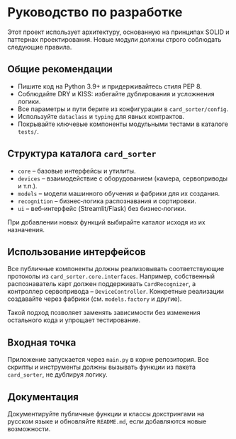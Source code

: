 # Руководство по разработке

Этот проект использует архитектуру, основанную на принципах SOLID и паттернах
проектирования. Новые модули должны строго соблюдать следующие правила.

## Общие рекомендации

- Пишите код на Python 3.9+ и придерживайтесь стиля PEP 8.
- Соблюдайте DRY и KISS: избегайте дублирования и усложнения логики.
- Все параметры и пути берите из конфигурации в `card_sorter/config`.
- Используйте `dataclass` и `typing` для явных контрактов.
- Покрывайте ключевые компоненты модульными тестами в каталоге `tests/`.

## Структура каталога `card_sorter`

- `core` – базовые интерфейсы и утилиты.
- `devices` – взаимодействие с оборудованием (камера, сервоприводы и т.п.).
- `models` – модели машинного обучения и фабрики для их создания.
- `recognition` – бизнес‑логика распознавания и сортировки.
- `ui` – веб‑интерфейс (Streamlit/Flask) без бизнес‑логики.

При добавлении новых функций выбирайте каталог исходя из их назначения.

## Использование интерфейсов

Все публичные компоненты должны реализовывать соответствующие протоколы из
`card_sorter.core.interfaces`.  Например, собственный распознаватель карт должен
поддерживать `CardRecognizer`, а контроллер сервопривода – `DeviceController`.
Конкретные реализации создавайте через фабрики (см. `models.factory` и другие).

Такой подход позволяет заменять зависимости без изменения остального кода и
упрощает тестирование.

## Входная точка

Приложение запускается через `main.py` в корне репозитория. Все скрипты и
инструменты должны вызывать функции из пакета `card_sorter`, не дублируя логику.

## Документация

Документируйте публичные функции и классы докстрингами на русском языке и
обновляйте `README.md`, если добавляются новые возможности.
